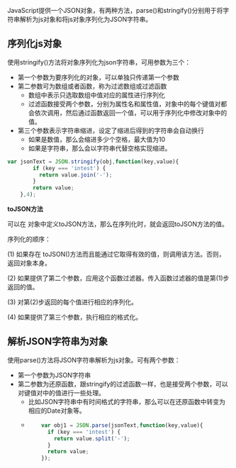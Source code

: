 JavaScript提供一个JSON对象，有两种方法，parse\(\)和stringify\(\)分别用于将字符串解析为js对象和将js对象序列化为JSON字符串。

## 序列化js对象

使用stringify\(\)方法将对象序列化为json字符串，可用参数为三个：

* 第一个参数为要序列化的对象，可以单独只传递第一个参数
* 第二参数可为数组或者函数，称为过滤数组或过滤函数
  * 数组中表示只选取数组中值对应的属性进行序列化
  * 过滤函数接受两个参数，分别为属性名和属性值，对象中的每个键值对都会依次调用，然后通过函数返回一个值，可以用于序列化中修改对象中的值。
* 第三个参数表示字符串缩进，设定了缩进后得到的字符串会自动换行
  * 如果是数值，那么会缩进多少个空格，最大值为10
  * 如果是字符串，那么会以字符串代替空格实现缩进。

```js
var jsonText = JSON.stringify(obj,function(key,value){
        if (key === 'intest') {
          return value.join('-');
        }
        return value;
    },4);
```

**toJSON方法**

可以在 对象中定义toJSON方法，那么在序列化时，就会返回toJSON方法的值。

序列化的顺序：

\(1\) 如果存在 toJSON\(\)方法而且能通过它取得有效的值，则调用该方法。否则，返回对象本身。

\(2\) 如果提供了第二个参数，应用这个函数过滤器。传入函数过滤器的值是第\(1\)步返回的值。

\(3\) 对第\(2\)步返回的每个值进行相应的序列化。

\(4\) 如果提供了第三个参数，执行相应的格式化。

## 解析JSON字符串为对象

使用parse\(\)方法将JSON字符串解析为js对象。可有两个参数：

* 第一个参数为JSON字符串
* 第二参数为还原函数，跟stringify的过滤函数一样，也是接受两个参数，可以对键值对中的值进行一些处理。
  * 比如JSON字符串中有时间格式的字符串，那么可以在还原函数中转变为相应的Date对象等。
  * ```js
        var obj1 = JSON.parse(jsonText,function(key,value){
          if (key === 'intest') {
            return value.split('-');
          }
          return value;
        });
    ```



